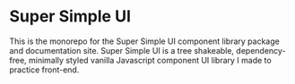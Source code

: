 # Super Simple UI
This is the monorepo for the Super Simple UI component library package and documentation site. Super Simple UI is a tree shakeable, dependency-free, minimally styled vanilla Javascript component UI library I made to practice front-end.